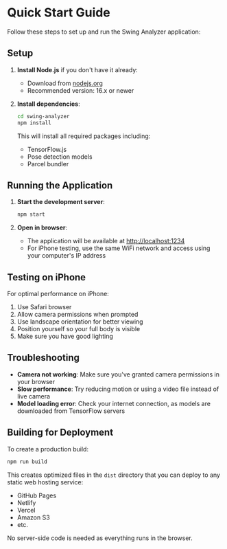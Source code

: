 # Quick Start Guide

Follow these steps to set up and run the Swing Analyzer application:

## Setup

1. **Install Node.js** if you don't have it already:

   - Download from [nodejs.org](https://nodejs.org)
   - Recommended version: 16.x or newer

2. **Install dependencies**:
   ```bash
   cd swing-analyzer
   npm install
   ```
   This will install all required packages including:
   - TensorFlow.js
   - Pose detection models
   - Parcel bundler

## Running the Application

1. **Start the development server**:

   ```bash
   npm start
   ```

2. **Open in browser**:
   - The application will be available at [http://localhost:1234](http://localhost:1234)
   - For iPhone testing, use the same WiFi network and access using your computer's IP address

## Testing on iPhone

For optimal performance on iPhone:

1. Use Safari browser
2. Allow camera permissions when prompted
3. Use landscape orientation for better viewing
4. Position yourself so your full body is visible
5. Make sure you have good lighting

## Troubleshooting

- **Camera not working**: Make sure you've granted camera permissions in your browser
- **Slow performance**: Try reducing motion or using a video file instead of live camera
- **Model loading error**: Check your internet connection, as models are downloaded from TensorFlow servers

## Building for Deployment

To create a production build:

```bash
npm run build
```

This creates optimized files in the `dist` directory that you can deploy to any static web hosting service:

- GitHub Pages
- Netlify
- Vercel
- Amazon S3
- etc.

No server-side code is needed as everything runs in the browser.

